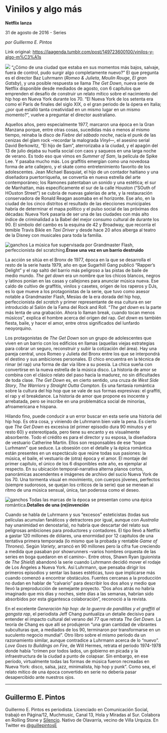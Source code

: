 # Vinilos y algo más

**Netflix lanza**

31 de agosto de 2016 - Series

_por Guillermo E. Pintos_

Link original: https://laagenda.tumblr.com/post/149723600100/vinilos-y-algo-m%C3%A1s

![](https://64.media.tumblr.com/8e9d1df63d0066154ff27b2e67facffb/tumblr_inline_pjzvqevXnb1t6q87u_500.jpg)
“¿Cómo de una ciudad que estaba en sus momentos más bajos, salvaje, fuera de control, pudo surgir algo completamente nuevo?” El que pregunta es el director Baz Luhrmann (*Romeo & Julieta*, *Moulin Rouge*, *El gran Gatsby*), y una posible respuesta se llama *The Get Down*, nueva serie de Netflix disponible desde mediados de agosto, con 6 capítulos que emprenden el desafío de construir un relato mítico sobre el nacimiento del hip hop en Nueva York durante los 70. “El Nueva York de los setenta era como el París de finales del siglo XIX, o el gran periodo de la ópera en Italia; ¿por qué estalló tanta creatividad en un mismo lugar en un mismo momento?”, vuelve a preguntar el director australiano. 

Aquellos años, pero especialmente 1977, marcaron una época en la Gran Manzana porque, entre otras cosas, sucedidas más o menos al mismo tiempo, reinaba la disco de *Fiebre del sábado noche*, nacía el punk de las cenizas del glam rock –recordar la malograda *Vinyl*—, el asesino serial David Berkowitz, “El hijo de Sam”, aterrorizaba a la ciudad, y el apagón del 13 de julio dejaba su huella social con caos y saqueos en una larga noche de verano. Es todo eso que vimos en *Summer of Sam*, la película de Spike Lee. Y pasaba mucho más. Los graffitis emergían como una novedosa forma de arte callejero, y el skate como entretenimiento favorito de los adolescentes. Jean Michael Basquiat, el hijo de un contador haitiano y una diseñadora puertorriqueña, se convertía en nueva estrella del arte contemporáneo; los Ramones patentaban un sonido y una estética; el sur de Manhattan, más específicamente el sur de la calle Houston (“SOuth of HOuston Street”) se cubría de nuevas galerías de arte, y la restauración conservadora de Ronald Reagan asomaba en el horizonte. Ese año, en la ciudad de los cinco distritos el resultado de las elecciones municipales habría de determinar el mapa político y el pulso social de las próximas dos décadas: Nueva York pasaría de ser una de las ciudades con más alto índice de criminalidad a la Babel del mejor consumo cultural de durante los 90. El símbolo del cambo es la esquina de 42 y Broadway, que recorría el temible Travis Bikle en *Taxi Driver* y desde hace 20 años alberga al teatro de la Disney con musicales para toda la familia. 

![ganchos](https://64.media.tumblr.com/d63d4f6610899d0046ae84c10037cb3e/tumblr_inline_pjzvqeEv6j1t6q87u_500.jpg) La música fue supervisada por Grandmaster Flash, perfeccionista del scratching.**Érase una vez en un barrio destruido**

La acción se sitúa en el Bronx de 1977, época en la que se desarrolla el resto de la serie hasta 1979, año en que Sugarhill Gang publicó “Rapper’s Delight” y el rap saltó del barrio más peligroso a las pistas de baile de medio mundo. *The get down* era un nombre que los chicos blancos, negros y latinos ponían en las casas y callejones para anunciar música nueva. Ese caldo de cultivo de graffitis, vinilos y casetes, origen de los raperos y DJs, es lo que mueve a los protagonistas de la serie, que tuvo como asesor notable a Grandmaster Flash, Mesías de la era dorada del hip hop, perfeccionista del *scratch* y primer representante de esa cultura en ser introducido al Salón de la Fama del Rock and Roll. “*The get down* es la parte más lenta de una grabación. Ahora lo llaman break, cuando tocan menos músicos”, explica el hombre acerca del origen del rap. *Get down* es también fiesta, baile, y hacer el amor, entre otros significados del lunfardo neoyorquino.

Los protagonistas de *The Get Down* son un grupo de adolescentes que viven en un barrio con los edificios en llamas (aquellas viejas estrategias para cobrar un seguro, reconstruir y subir la cotización del área). Hay una pareja central, unos Romeo y Julieta del Bronx entre los que se interpondrá el destino y sus ambiciones personales. El chico encuentra en la técnica de rimar (el rap) una forma de dar vía libre a su poesía. La chica sueña con convertirse en la nueva estrella de la música disco. La historia de amor se combina con el clásico relato del paso hacia la madurez, no sin dificultades de toda clase. *The Get Down* es, en cierto sentido, una cruza de *West Side Story*, *The Warriors* y *Straight Outta Compton*. Es una fantasía romántica sobre la cultura del hip hop que se vale de sus formas expresivas: el graffiti, el rap y el breakdance. La historia de amor que propone es inocente y arrebatada, pero se inscribe en una problemática social de minorías, afroamericana e hispana.

Hilando fino, puede conducir a un error buscar en esta serie una historia del hip hop. Es otra cosa, y viniendo de Luhrmann bien vale la pena. Es cierto que *The Get Down* es excesiva (el primer episodio dura 90 minutos y el resto 60) y estereotipada, pero tiene su encanto y es visualmente absorbente. Todo el crédito es para el director y su esposa, la diseñadora de vestuario Catherine Martin. Ellos son responsables de ese “toque Lurhmann” que seduce. La obsesión con el detalle y la épica romántica están presentes en un espectáculo que reúne todas sus pasiones: la música, el baile, el vestuario de (otra) época y el amor. El montaje del primer capítulo, el único de los 6 disponibles este año, es ejemplar al respecto. En su ubicación temporal-narrativa alterna planos cortos, panorámicas ascendentes e imágenes de archivo del sucio Nueva York de los 70. Una tormenta visual en movimiento, con cuerpos jóvenes, perfectos (siempre sudorosos, se quejan los críticos de la serie) que se menean al ritmo de una música sensual, única, tan poderosa como el deseo. 

![ganchos](https://64.media.tumblr.com/a7414f52bec3f453c7e96e3434b1c785/tumblr_inline_pjzvqfEiB81t6q87u_500.jpg) Todas las marcas de la época se presentan como una épica romántica.**Detalles de una (re)invención**

Cuando se habla de Luhrmann y sus “excesos” esteticistas (todas sus películas acumulan fanáticos y detractores por igual, aunque con *Australia* hay unanimidad en denostarla), no habría que descartar del relato sus peligrosas ambiciones para productores y contadores. El tipo llevó a Netflix a gastar 120 millones de dólares, una enormidad por 12 capítulos de una tentativa primera temporada (lo mismo que la probada y rentable *Game of Thrones*). Según *Variety*, arrancó en 90 millones pero la cifra fue creciendo a medida que pasaban por showrunners –varios hombres orquesta de las series en boga quedaron en el camino–. Entre otros, Shawn Ryan (guionista de *The Shield*) abandonó la serie cuando Luhrmann decidió mover el rodaje de Los Ángeles a Nueva York. Así Luhrmann, que pensaba dirigir los primeros episodios y sentar las bases estéticas, tuvo que implicarse más cuando comenzó a encontrar obstáculos. Fuentes cercanas a la producción no dudan en hablar de “calvario” para describir los dos años y medio que llevó la preproducción de semejante proyecto. “Dos años atrás no habría imaginado que mis días y noches, siete días a las semanas, habrían sido absorbidos por esta gigantesca colaboración”, reconoció a la revista. 

En el excelente *Generación hip hop: de la guerra de pandillas y el graffiti al gangsta rap*, el periodista Jeff Chang puntualiza un detalle decisivo para entender el impacto cultural del verano del 77 que retrata *The Get Down*. La teoría de Chang es que allí se produjeron “una gran cantidad de vibrantes subculturas que, a mediados de los 90, terminaron por transformarse en un suculento negocio mundial”. Otro libro sobre el mismo período da un razonamiento similar, aunque contradice a Luhrmann acerca de lo “nuevo”. *Love Goes to Buildings on Fire*, de Will Hermes, retrata el período 1974-1978 donde había “crímen por todos lados, un gobierno en picada y la infraestructura de la ciudad a punto de colapsar. Sin embargo, en ese período, virtualmente todas las formas de música fueron recreadas en Nueva York: disco, salsa, jazz, minimalista, hip hop y punk”. Como sea, el relato mítico de una época convertido en serie no debería pasar desapercibido ante nuestros ojos.

  




---

Guillermo E. Pintos
-------------------

 Guillermo E. Pintos es periodista. Licenciado en Comunicación Social, trabajó en Página/12, Muchmusic, Canal 13, Hola y Miradas al Sur. Colabora en Rolling Stone y [Silencio](http://www.silencio.com.ar/). Nativo de Olavarría, vecino de Villa Urquiza. En Twitter es [@guillepintosE](https://twitter.com/guillepintose)


